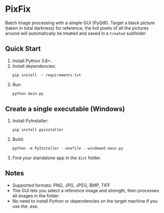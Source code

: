 
# PixFix

Batch image processing with a simple GUI (PyQt6).
Target a black picture (taken in total darkness) for reference, the hot pixels of all the pictures around will automatically be treated and saved in a `treated` subfolder

## Quick Start
1. Install Python 3.8+.
2. Install dependencies:
   ```sh
   pip install -r requirements.txt
   ```
3. Run:
   ```sh
   python main.py
   ```

## Create a single executable (Windows)
1. Install PyInstaller:
   ```powershell
   pip install pyinstaller
   ```
2. Build:
   ```powershell
   python -m PyInstaller --onefile --windowed main.py
   ```
3. Find your standalone app in the `dist` folder.

## Notes
- Supported formats: PNG, JPG, JPEG, BMP, TIFF
- The GUI lets you select a reference image and strength, then processes all images in the folder.
- No need to install Python or dependencies on the target machine if you use the .exe.
